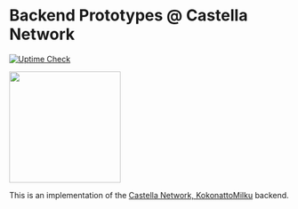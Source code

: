 # Backend Prototypes @ Castella Network

[![Uptime Check](https://github.com/galpt/network-test/actions/workflows/restart.yml/badge.svg)](https://github.com/galpt/network-test/actions/workflows/restart.yml)

<img src="https://castella.network/hotlink-ok/qiqi1.png" width=200 height=200>

This is an implementation of the [Castella Network, KokonattoMilku](https://x.castella.network/) backend.